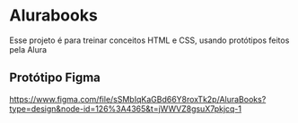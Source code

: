 # Alurabooks
Esse projeto é para treinar conceitos HTML e CSS, usando protótipos feitos pela Alura

## Protótipo Figma
https://www.figma.com/file/sSMbIqKaGBd66Y8roxTk2p/AluraBooks?type=design&node-id=126%3A4365&t=jWWVZ8gsuX7pkjcq-1